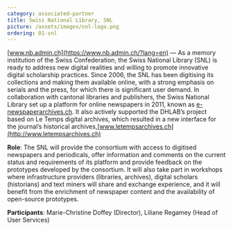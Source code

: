 ```yaml
---
category: associated-partner
title: Swiss National Library, SNL
picture: /assets/images/snl-logo.png
ordering: 01-snl
---
```


[www.nb.admin.ch](https://www.nb.admin.ch/?lang=en) &mdash; As a memory institution of the Swiss Confederation, the Swiss National Library (SNL) is ready to address new digital realities and willing to promote innovative digital scholarship practices. Since 2006, the SNL has been digitising its collections and making them available online, with a strong emphasis on serials and the press, for which there is significant user demand. In collaboration with cantonal libraries and publishers, the Swiss National Library set up a platform for online newspapers in 2011, known as [e-newspaperarchives.ch](https://www.e-newspaperarchives.ch/). It also actively supported the DHLAB’s project based on Le Temps digital archives, which resulted in a new interface for the journal’s historical archives,[www.letempsarchives.ch](http://www.letempsarchives.ch)

**Role**: The SNL will provide the consortium with access to digitised newspapers and periodicals, offer information and comments on the current status and requirements of its platform and provide feedback on the prototypes developed by the consortium. It will also take part in workshops where infrastructure providers (libraries, archives), digital scholars (historians) and text miners will share and exchange experience, and it will benefit from the enrichment of newspaper content and the availability of open-source prototypes.

**Participants**: Marie-Christine Doffey (Director), Liliane Regamey (Head of User Services)
